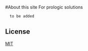 #About this site
For prologic solutions

```bash
  to be added
```

## License
[MIT](https://choosealicense.com/licenses/mit/)
